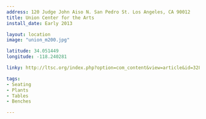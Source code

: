 ```yaml
---
address: 120 Judge John Aiso N. San Pedro St. Los Angeles, CA 90012
title: Union Center for the Arts
install_date: Early 2013

layout: location
image: "union_m200.jpg"

latitude: 34.051449
longitude: -118.240281

linky: http://ltsc.org/index.php?option=com_content&view=article&id=328

tags:	
- Seating
- Plants
- Tables
- Benches

---
```

